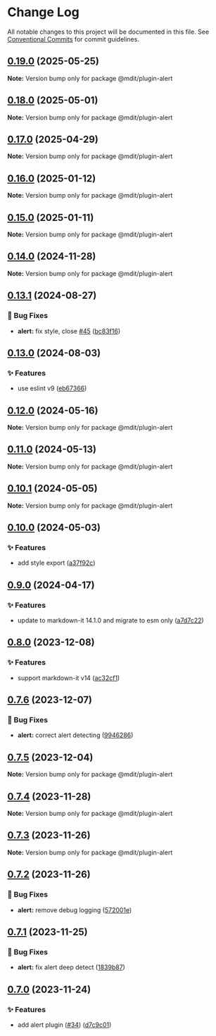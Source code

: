 # Change Log

All notable changes to this project will be documented in this file. See [Conventional Commits](https://conventionalcommits.org) for commit guidelines.

## [0.19.0](https://github.com/mdit-plugins/mdit-plugins/compare/v0.18.1...v0.19.0) (2025-05-25)

**Note:** Version bump only for package @mdit/plugin-alert

## [0.18.0](https://github.com/mdit-plugins/mdit-plugins/compare/v0.17.0...v0.18.0) (2025-05-01)

**Note:** Version bump only for package @mdit/plugin-alert

## [0.17.0](https://github.com/mdit-plugins/mdit-plugins/compare/v0.16.8...v0.17.0) (2025-04-29)

**Note:** Version bump only for package @mdit/plugin-alert

## [0.16.0](https://github.com/mdit-plugins/mdit-plugins/compare/v0.15.1...v0.16.0) (2025-01-12)

**Note:** Version bump only for package @mdit/plugin-alert

## [0.15.0](https://github.com/mdit-plugins/mdit-plugins/compare/v0.14.0...v0.15.0) (2025-01-11)

**Note:** Version bump only for package @mdit/plugin-alert

## [0.14.0](https://github.com/mdit-plugins/mdit-plugins/compare/v0.13.3...v0.14.0) (2024-11-28)

**Note:** Version bump only for package @mdit/plugin-alert

## [0.13.1](https://github.com/mdit-plugins/mdit-plugins/compare/v0.13.0...v0.13.1) (2024-08-27)

### 🐛 Bug Fixes

- **alert:** fix style, close [#45](https://github.com/mdit-plugins/mdit-plugins/issues/45) ([bc83f16](https://github.com/mdit-plugins/mdit-plugins/commit/bc83f16132211af6668a786f2c73f3cc320db0a2))

## [0.13.0](https://github.com/mdit-plugins/mdit-plugins/compare/v0.12.0...v0.13.0) (2024-08-03)

### ✨ Features

- use eslint v9 ([eb67366](https://github.com/mdit-plugins/mdit-plugins/commit/eb6736684f55eff2fb6e5ae7df3b564007c1de9f))

## [0.12.0](https://github.com/mdit-plugins/mdit-plugins/compare/v0.11.0...v0.12.0) (2024-05-16)

**Note:** Version bump only for package @mdit/plugin-alert

## [0.11.0](https://github.com/mdit-plugins/mdit-plugins/compare/v0.10.1...v0.11.0) (2024-05-13)

**Note:** Version bump only for package @mdit/plugin-alert

## [0.10.1](https://github.com/mdit-plugins/mdit-plugins/compare/v0.10.0...v0.10.1) (2024-05-05)

**Note:** Version bump only for package @mdit/plugin-alert

## [0.10.0](https://github.com/mdit-plugins/mdit-plugins/compare/v0.9.0...v0.10.0) (2024-05-03)

### ✨ Features

- add style export ([a37f92c](https://github.com/mdit-plugins/mdit-plugins/commit/a37f92cfb0833e3dbf3f75777f4f0fbc98219cca))

## [0.9.0](https://github.com/mdit-plugins/mdit-plugins/compare/v0.8.0...v0.9.0) (2024-04-17)

### ✨ Features

- update to markdown-it 14.1.0 and migrate to esm only ([a7d7c22](https://github.com/mdit-plugins/mdit-plugins/commit/a7d7c22d66663e2d4cada2089a2e4a20563bb1f9))

## [0.8.0](https://github.com/mdit-plugins/mdit-plugins/compare/v0.7.6...v0.8.0) (2023-12-08)

### ✨ Features

- support markdown-it v14 ([ac32cf1](https://github.com/mdit-plugins/mdit-plugins/commit/ac32cf10b89029533e96197f3b51b9b0ef1dca45))

## [0.7.6](https://github.com/mdit-plugins/mdit-plugins/compare/v0.7.5...v0.7.6) (2023-12-07)

### 🐛 Bug Fixes

- **alert:** correct alert detecting ([9946286](https://github.com/mdit-plugins/mdit-plugins/commit/994628639883d2a9897aac73d8c212b60fe95748))

## [0.7.5](https://github.com/mdit-plugins/mdit-plugins/compare/v0.7.4...v0.7.5) (2023-12-04)

**Note:** Version bump only for package @mdit/plugin-alert

## [0.7.4](https://github.com/mdit-plugins/mdit-plugins/compare/v0.7.3...v0.7.4) (2023-11-28)

**Note:** Version bump only for package @mdit/plugin-alert

## [0.7.3](https://github.com/mdit-plugins/mdit-plugins/compare/v0.7.2...v0.7.3) (2023-11-26)

**Note:** Version bump only for package @mdit/plugin-alert

## [0.7.2](https://github.com/mdit-plugins/mdit-plugins/compare/v0.7.1...v0.7.2) (2023-11-26)

### 🐛 Bug Fixes

- **alert:** remove debug logging ([572001e](https://github.com/mdit-plugins/mdit-plugins/commit/572001e0ddf5e28b45fab422bb42cbdc0163a61e))

## [0.7.1](https://github.com/mdit-plugins/mdit-plugins/compare/v0.7.0...v0.7.1) (2023-11-25)

### 🐛 Bug Fixes

- **alert:** fix alert deep detect ([1839b87](https://github.com/mdit-plugins/mdit-plugins/commit/1839b871d7a4c235c07e5cbcaed99e1692689753))

## [0.7.0](https://github.com/mdit-plugins/mdit-plugins/compare/v0.6.5...v0.7.0) (2023-11-24)

### ✨ Features

- add alert plugin ([#34](https://github.com/mdit-plugins/mdit-plugins/issues/34)) ([d7c9c01](https://github.com/mdit-plugins/mdit-plugins/commit/d7c9c01f1d6ebac0baf2f10c32f19af13907d929))
